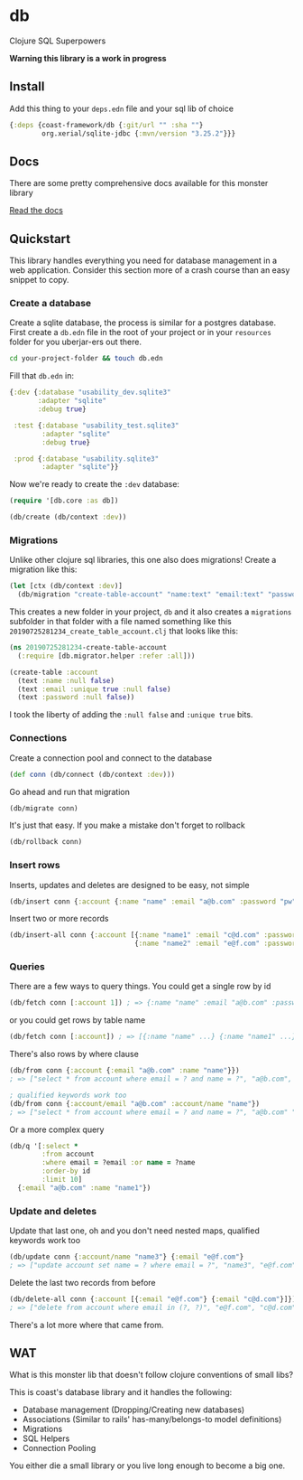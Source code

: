 # db
Clojure SQL Superpowers

__Warning this library is a work in progress__

## Install

Add this thing to your `deps.edn` file and your sql lib of choice

```clojure
{:deps {coast-framework/db {:git/url "" :sha ""}
        org.xerial/sqlite-jdbc {:mvn/version "3.25.2"}}}
```

## Docs

There are some pretty comprehensive docs available for this monster library

[Read the docs]()

## Quickstart

This library handles everything you need for database management in a web application.
Consider this section more of a crash course than an easy snippet to copy.

### Create a database

Create a sqlite database, the process is similar for a postgres database.
First create a `db.edn` file in the root of your project or in your `resources`
folder for you uberjar-ers out there.

```sh
cd your-project-folder && touch db.edn
```

Fill that `db.edn` in:

```clojure
{:dev {:database "usability_dev.sqlite3"
       :adapter "sqlite"
       :debug true}

 :test {:database "usability_test.sqlite3"
        :adapter "sqlite"
        :debug true}

 :prod {:database "usability.sqlite3"
        :adapter "sqlite"}}
```

Now we're ready to create the `:dev` database:

```clojure
(require '[db.core :as db])

(db/create (db/context :dev))
```

### Migrations

Unlike other clojure sql libraries, this one also does migrations!
Create a migration like this:

```clojure
(let [ctx (db/context :dev)]
  (db/migration "create-table-account" "name:text" "email:text" "password:text"))
```

This creates a new folder in your project, `db` and it also creates a `migrations` subfolder
in that folder with a file named something like this `20190725281234_create_table_account.clj` that looks like this:

```clojure
(ns 20190725281234-create-table-account
  (:require [db.migrator.helper :refer :all]))

(create-table :account
  (text :name :null false)
  (text :email :unique true :null false)
  (text :password :null false))
```

I took the liberty of adding the `:null false` and `:unique true` bits.

### Connections

Create a connection pool and connect to the database

```clojure
(def conn (db/connect (db/context :dev)))
```

Go ahead and run that migration

```clojure
(db/migrate conn)
```

It's just that easy. If you make a mistake don't forget to rollback

```clojure
(db/rollback conn)
```

### Insert rows

Inserts, updates and deletes are designed to be easy, not simple

```clojure
(db/insert conn {:account {:name "name" :email "a@b.com" :password "pw"}})
```

Insert two or more records

```clojure
(db/insert-all conn {:account [{:name "name1" :email "c@d.com" :password "pw"}
                               {:name "name2" :email "e@f.com" :password "pw"}]})
```

### Queries

There are a few ways to query things.
You could get a single row by id

```clojure
(db/fetch conn [:account 1]) ; => {:name "name" :email "a@b.com" :password "pw"}
```

or you could get rows by table name

```clojure
(db/fetch conn [:account]) ; => [{:name "name" ...} {:name "name1" ...} ...]
```

There's also rows by where clause

```clojure
(db/from conn {:account {:email "a@b.com" :name "name"}})
; => ["select * from account where email = ? and name = ?", "a@b.com", "name"]

; qualified keywords work too
(db/from conn {:account/email "a@b.com" :account/name "name"})
; => ["select * from account where email = ? and name = ?", "a@b.com" "name"]
```

Or a more complex query

```clojure
(db/q '[:select *
        :from account
        :where email = ?email :or name = ?name
        :order-by id
        :limit 10]
  {:email "a@b.com" :name "name1"})
```

### Update and deletes

Update that last one, oh and you don't need nested maps, qualified keywords work too

```clojure
(db/update conn {:account/name "name3"} {:email "e@f.com"}
; => ["update account set name = ? where email = ?", "name3", "e@f.com"]
```

Delete the last two records from before

```clojure
(db/delete-all conn {:account [{:email "e@f.com"} {:email "c@d.com"}]})
; => ["delete from account where email in (?, ?)", "e@f.com", "c@d.com"]
```

There's a lot more where that came from.

## WAT

What is this monster lib that doesn't follow clojure conventions of small libs?

This is coast's database library and it handles the following:

- Database management (Dropping/Creating new databases)
- Associations (Similar to rails' has-many/belongs-to model definitions)
- Migrations
- SQL Helpers
- Connection Pooling

You either die a small library or you live long enough to become a big one.

